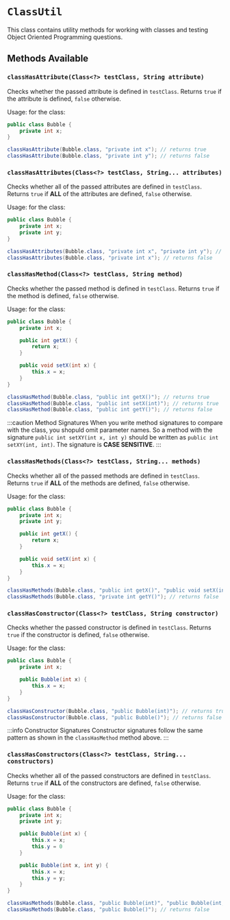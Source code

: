 # `ClassUtil`

This class contains utility methods for working with classes and testing Object Oriented Programming questions.

## Methods Available

### `classHasAttribute(Class<?> testClass, String attribute)`

Checks whether the passed attribute is defined in `testClass`. Returns `true` if the attribute is defined, `false` otherwise.

Usage:
for the class:

```java
public class Bubble {
    private int x;
}
```

```java
classHasAttribute(Bubble.class, "private int x"); // returns true
classHasAttribute(Bubble.class, "private int y"); // returns false
```

### `classHasAttributes(Class<?> testClass, String... attributes)`

Checks whether all of the passed attributes are defined in `testClass`. Returns `true` if **ALL** of the attributes are defined, `false` otherwise.

Usage:
for the class:

```java
public class Bubble {
    private int x;
    private int y;
}
```

```java
classHasAttributes(Bubble.class, "private int x", "private int y"); // returns true
classHasAttributes(Bubble.class, "private int x"); // returns false
```

### `classHasMethod(Class<?> testClass, String method)`

Checks whether the passed method is defined in `testClass`. Returns `true` if the method is defined, `false` otherwise.

Usage:
for the class:

```java
public class Bubble {
    private int x;

    public int getX() {
        return x;
    }

    public void setX(int x) {
        this.x = x;
    }
}
```

```java
classHasMethod(Bubble.class, "public int getX()"); // returns true
classHasMethod(Bubble.class, "public int setX(int)"); // returns true
classHasMethod(Bubble.class, "public int getY()"); // returns false
```

:::caution Method Signatures
When you write method signatures to compare with the class, you shopuld omit parameter names. So a method with the signature `public int setXY(int x, int y)` should be written as `public int setXY(int, int)`. The signature is **CASE SENSITIVE**.
:::

### `classHasMethods(Class<?> testClass, String... methods)`

Checks whether all of the passed methods are defined in `testClass`. Returns `true` if **ALL** of the methods are defined, `false` otherwise.

Usage:
for the class:

```java
public class Bubble {
    private int x;
    private int y;

    public int getX() {
        return x;
    }

    public void setX(int x) {
        this.x = x;
    }
}
```

```java
classHasMethods(Bubble.class, "public int getX()", "public void setX(int)"); // returns true
classHasMethods(Bubble.class, "private int getY()"); // returns false
```

### `classHasConstructor(Class<?> testClass, String constructor)`

Checks whether the passed constructor is defined in `testClass`. Returns `true` if the constructor is defined, `false` otherwise.

Usage:
for the class:

```java
public class Bubble {
    private int x;

    public Bubble(int x) {
        this.x = x;
    }
}
```

```java
classHasConstructor(Bubble.class, "public Bubble(int)"); // returns true
classHasConstructor(Bubble.class, "public Bubble()"); // returns false
```

:::info Constructor Signatures
Constructor signatures follow the same pattern as shown in the `classHasMethod` method above.
:::

### `classHasConstructors(Class<?> testClass, String... constructors)`

Checks whether all of the passed constructors are defined in `testClass`. Returns `true` if **ALL** of the constructors are defined, `false` otherwise.

Usage:
for the class:

```java
public class Bubble {
    private int x;
    private int y;

    public Bubble(int x) {
        this.x = x;
        this.y = 0
    }

    public Bubble(int x, int y) {
        this.x = x;
        this.y = y;
    }
}
```

```java
classHasMethods(Bubble.class, "public Bubble(int)", "public Bubble(int, int)"); // returns true
classHasMethods(Bubble.class, "public Bubble()"); // returns false
```
